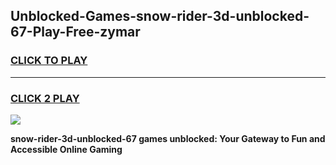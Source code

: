 
## Unblocked-Games-snow-rider-3d-unblocked-67-Play-Free-zymar
<h3>
<a href="https://premium76.site?title=snow-rider-3d-unblocked-67&ref=20M">CLICK TO PLAY</a></h3>
<hr>

<h3>
<a href="https://premium76.site?title=snow-rider-3d-unblocked-67&ref=20M">CLICK 2 PLAY</a>
  
</h3>

<a href="https://premium76.site?title=snow-rider-3d-unblocked-67&ref=19M"><img src="https://clearcache.store/games.png"></a>


**snow-rider-3d-unblocked-67 games unblocked: Your Gateway to Fun and Accessible Online Gaming**
